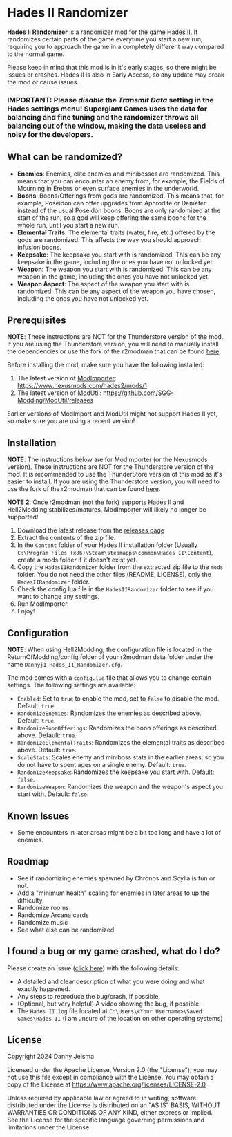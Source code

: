 # Hades II Randomizer
**Hades II Randomizer** is a randomizer mod for the game [Hades II](https://store.steampowered.com/app/1145350/Hades_II/). It randomizes certain parts of the game everytime you start a new run, requiring you to approach the game in a completely different way compared to the normal game. 

Please keep in mind that this mod is in it's early stages, so there might be issues or crashes. Hades II is also in Early Access, so any update may break the mod or cause issues.

### IMPORTANT: Please *disable* the *Transmit Data* setting in the Hades settings menu! Supergiant Games uses the data for balancing and fine tuning and the randomizer throws all balancing out of the window, making the data useless and noisy for the developers.

## What can be randomized?
- **Enemies**: Enemies, elite enemies and minibosses are randomized. This means that you can encounter an enemy from, for example, the Fields of Mourning in Erebus or even surface enemies in the underworld.
- **Boons**: Boons/Offerings from gods are randomized. This means that, for example, Poseidon can offer upgrades from Aphrodite or Demeter instead of the usual Poseidon boons. Boons are only randomized at the start of the run, so a god will keep offering the same boons for the whole run, until you start a new run.
- **Elemental Traits**: The elemental traits (water, fire, etc.) offered by the gods are randomized. This affects the way you should approach infusion boons.
- **Keepsake**: The keepsake you start with is randomized. This can be any keepsake in the game, including the ones you have not unlocked yet.
- **Weapon**: The weapon you start with is randomized. This can be any weapon in the game, including the ones you have not unlocked yet.
- **Weapon Aspect**: The aspect of the weapon you start with is randomized. This can be any aspect of the weapon you have chosen, including the ones you have not unlocked yet.

## Prerequisites
**NOTE**: These instructions are NOT for the Thunderstore version of the mod. If you are using the Thunderstore version, you will need to manually install the dependencies or use the fork of the r2modman that can be found [here](https://github.com/xiaoxiao921/r2modmanPlus/releases).

Before installing the mod, make sure you have the following installed:
1. The latest version of [ModImporter](https://www.nexusmods.com/hades2/mods/1): https://www.nexusmods.com/hades2/mods/1
2. The latest version of [ModUtil](https://github.com/SGG-Modding/ModUtil/releases): https://github.com/SGG-Modding/ModUtil/releases

Earlier versions of ModImport and ModUtil might not support Hades II yet, so make sure you are using a recent version!

## Installation
**NOTE**: The instructions below are for ModImporter (or the Nexusmods version). These instructions are NOT for the Thunderstore version of the mod. It is recommended to use the ThunderStore version of this mod as it's easier to install. If you are using the Thunderstore version, you will need to use the fork of the r2modman that can be found [here](https://github.com/xiaoxiao921/r2modmanPlus/releases).

**NOTE 2**: Once r2modman (not the fork) supports Hades II and Hell2Modding stabilizes/matures, ModImporter will likely no longer be supported!

1. Download the latest release from the [releases page](https://github.com/Dannyj1/HadesIIRandomizer/releases)
2. Extract the contents of the zip file.
3. In the `Content` folder of your Hades II installation folder (Usually `C:\Program Files (x86)\Steam\steamapps\common\Hades II\Content`), create a mods folder if it doesn't exist yet.
4. Copy the `HadesIIRandomizer` folder from the extracted zip file to the `mods` folder. You do not need the other files (README, LICENSE), only the `HadesIIRandomizer` folder.
5. Check the config.lua file in the `HadesIIRandomizer` folder to see if you want to change any settings.
6. Run ModImporter.
7. Enjoy!

## Configuration
**NOTE**: When using Hell2Modding, the configuration file is located in the ReturnOfModding/config folder of your r2modman data folder under the name `Dannyj1-Hades_II_Randomizer.cfg`. 

The mod comes with a `config.lua` file that allows you to change certain settings. The following settings are available:
- `Enabled`: Set to `true` to enable the mod, set to `false` to disable the mod. Default: `true`.
- `RandomizeEnemies`: Randomizes the enemies as described above. Default: `true`.
- `RandomizeBoonOfferings`: Randomizes the boon offerings as described above. Default: `true`.
- `RandomizeElementalTraits`: Randomizes the elemental traits as described above. Default: `true`.
- `ScaleStats`: Scales enemy and miniboss stats in the earlier areas, so you do not have to spent ages on a single enemy. Default: `true`.
- `RandomizeKeepsake`: Randomizes the keepsake you start with. Default: `false`.
- `RandomizeWeapon`: Randomizes the weapon and the weapon's aspect you start with. Default: `false`.

## Known Issues
- Some encounters in later areas might be a bit too long and have a lot of enemies.

## Roadmap
- See if randomizing enemies spawned by Chronos and Scylla is fun or not.
- Add a "minimum health" scaling for enemies in later areas to up the difficulty.
- Randomize rooms
- Randomize Arcana cards
- Randomize music
- See what else can be randomized

## I found a bug or my game crashed, what do I do?
Please create an issue ([click here](https://github.com/Dannyj1/HadesIIRandomizer/issues/new/choose)) with the following details:
- A detailed and clear description of what you were doing and what exactly happened.
- Any steps to reproduce the bug/crash, if possible.
- (Optional, but very helpful) A video showing the bug, if possible.
- The `Hades II.log` file located at `C:\Users\<Your Username>\Saved Games\Hades II` (I am unsure of the location on other operating systems)

## License
Copyright 2024 Danny Jelsma

Licensed under the Apache License, Version 2.0 (the "License");
you may not use this file except in compliance with the License.
You may obtain a copy of the License at https://www.apache.org/licenses/LICENSE-2.0

Unless required by applicable law or agreed to in writing, software
distributed under the License is distributed on an "AS IS" BASIS,
WITHOUT WARRANTIES OR CONDITIONS OF ANY KIND, either express or implied.
See the License for the specific language governing permissions and
limitations under the License.